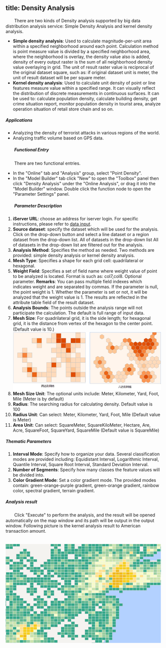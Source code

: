title: Density Analysis
---

　　There are two kinds of Density analysis supported by big data distribution analysis service: Simple Density Analysis and kernel density analysis.

- **Simple density analysis**: Used to calculate magnitude-per-unit area within a specified neighborhood around each point. Calculation method is point measure value is divided by a specified neighborhood area, where the neighborhood is overlay, the density value also is added, density of every output raster is the sum of all neighborhood density value overlaying in grid. The unit of result raster value is reciprocal of the original dataset square, such as: if original dataset unit is meter, the unit of result dataset will be per square meter. 
- **Kernel density analysis**: Used to calculate unit density of point or line features measure value within a specified range. It can visually reflect the distribution of discrete measurements in continuous surfaces. It can be used to: calculate population density, calculate building density, get crime situation report, monitor population density in tourist area, analyze operation situation of retail store chain and so on.

##### Applications

- Analyzing the density of terrorist attacks in various regions of the world.
- Analyzing traffic volume based on GPS data. 

##### 　　Functional Entry

　　There are two functional entries.

- In the "Online" tab and "Analysis" group, select "Point Density".
- In the "Model Builder" tab click "New" to open the "Toolbox" panel then click "Density Analysis" under the "Online Analysis", or drag it into the "Model Builder" window. Double click the function node to open the "Parameter Settings" panel.

##### 　　Parameter Description


1. **iServer URL**: choose an address for iserver login. For specific instructions, please refer to [data input](DataInputType.html).
2. **Source dataset**: specify the dataset which will be used for the analysis. Click on the drop-down button and select a line dataset or a region dataset from the drop-down list. All of datasets in the drop-down list All of datasets in the drop-down list are filtered out for the analysis.
3. **Analysis Method**: Specifies the method as needed. Two methods are provided: simple density analysis or kernel density analysis.
4. **Mesh Type**: Specifies a shape for each grid cell: quadrilateral or hexagonal.
5. **Weight Field**: Specifies a set of field name where weight value of point to be analyzed is located. Format is such as: col7,col8. Optional parameter. **Remarks**: You can pass multiple field indexes which indicates weight and are separated by commas. If the parameter is null, the point weight is 1. Whether the parameter is set or not, it will be analyzed that the weight value is 1. The results are reflected in the attribute table field of the result dataset.
6. **Analysis Bounds**: The points outside the analysis range will not participate the calculation. The default is full range of input data.
7. **Mesh Size**: For quadrilateral grid, it is the side length; for hexagonal grid, it is the distance from vertex of the hexagon to the center point. (Default value is 10.)
　　![](img/DensityAnalysisGridType.png)
8. **Mesh Size Unit**: The optional units include: Meter, Kilometer, Yard, Foot, Mile (Meter is by default)
9. **Radius**: The searching radius for calculating density. Default value is 100
10. **Radius Unit**: Can select: Meter, Kilometer, Yard, Foot, Mile (Default value is Meter)
11. **Area Unit**: Can select: SquareMeter, SquareKiloMeter, Hectare, Are, Acre, SquareFoot, SquareYard, SquareMile (Default value is SquareMile)

##### Thematic Parameters

1. **Interval Mode**: Specify how to organize your data. Several classification modes are provided including: Equidistant Interval, Logarithmic Interval, Quantile Interval, Square Root Interval, Standard Deviation Interval.
2. **Number of Segments**: Specify how many classes the feature values will be divided into.
3. **Color Gradient Mode**: Set a color gradient mode. The provided modes contain: green-orange-purple gradient, green-orange gradient, rainbow color, spectral gradient, terrain gradient.

##### Analysis result

　　Click "Execute" to perform the analysis, and the result will be opened automatically on the map window and its path will be output in the output window. Following picture is the kernel analysis result to American transaction amount.

　　![](img/DensityAnalysisResult.png)

